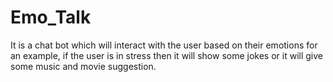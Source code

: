 # Emo_Talk

It is a chat bot which will interact with the user based on their emotions for an example, if the user is in stress then it will show some
jokes or it will give some music and movie suggestion.


